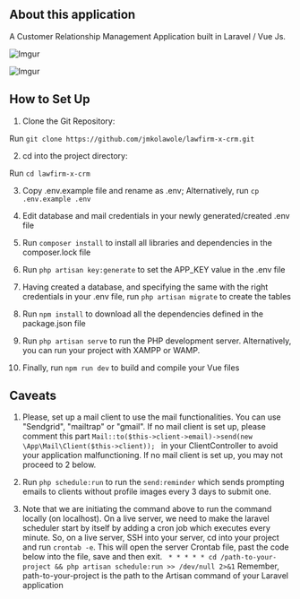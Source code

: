 ## About this application
A Customer Relationship Management Application built in Laravel / Vue Js.


![Imgur](https://i.imgur.com/8mn3UgJ.png)

![Imgur](https://i.imgur.com/WlKkE7B.png)

## How to Set Up

1. Clone the Git Repository:

Run ```git clone https://github.com/jmkolawole/lawfirm-x-crm.git```

2. cd into the project directory:

Run ```cd lawfirm-x-crm```

3. Copy .env.example file and rename as .env; 
Alternatively, run ```cp .env.example .env```

4. Edit database and mail credentials in your newly generated/created .env file

5. Run ```composer install``` to install all libraries and dependencies in the composer.lock file

6. Run ```php artisan key:generate``` to set the APP_KEY value in the .env file

7. Having created a database, and specifying the same with the right credentials in your .env file, run ```php artisan migrate``` to create the tables

8. Run ```npm install``` to download all the dependencies defined in the package.json file

9. Run ```php artisan serve``` to run the PHP development server. Alternatively, you can run your project with XAMPP or WAMP.

10. Finally, run ```npm run dev``` to build and compile your Vue files





## Caveats
1. Please, set up a mail client to use the mail functionalities. You can use "Sendgrid", "mailtrap" or "gmail". If no mail client is set up, please comment this part ```Mail::to($this->client->email)->send(new \App\Mail\Client($this->client)); ``` in your ClientController to avoid your application malfunctioning. If no mail client is set up, you may not proceed to 2 below.

2. Run ```php schedule:run``` to run the ```send:reminder``` which sends prompting emails to clients without profile images every 3 days to submit one.

3. Note that we are initiating the command above to run the command locally (on localhost). On a live server, we need to make the laravel scheduler start by itself by adding a cron job which executes every minute.
So, on a live server, SSH into your server, cd into your project and run ```crontab -e```.
This will open the server Crontab file, past the code below into the file, save and then exit.
``` * * * * * cd /path-to-your-project && php artisan schedule:run >> /dev/null 2>&1```
Remember, path-to-your-project is the path to the Artisan command of your Laravel application 
